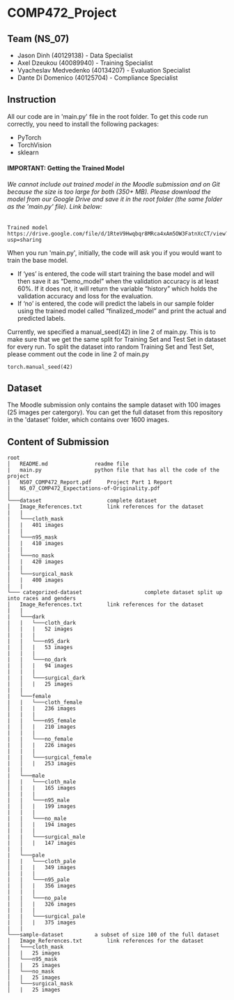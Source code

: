 # COMP472_Project

## Team (NS_07)
- Jason Dinh (40129138) - Data Specialist
- Axel Dzeukou (40089940) - Training Specialist
- Vyacheslav Medvedenko (40134207) - Evaluation Specialist
- Dante Di Domenico (40125704) - Compliance Specialist

## Instruction
All our code are in 'main.py' file in the root folder. To get this code run correctly, you need to install the following packages:
- PyTorch
- TorchVision
- sklearn

#### IMPORTANT: Getting the Trained Model
###### We cannot include out trained model in the Moodle submission and on Git because the size is too large for both (350+ MB). Please download the model from our Google Drive and save it in the root folder (the same folder as the 'main.py' file). Link below:
```
Trained model
https://drive.google.com/file/d/1RteV9Hwqbqr8MRca4xAm5OW3FatnXcCT/view?usp=sharing
```

When you run 'main.py', initially, the code will ask you if you would want to train the base model.
- If ‘yes’ is entered, the code will start training the base model and will then save it as “Demo_model” when the validation accuracy is at least 60%. If it does not, it will return the variable “history” which holds the validation accuracy and loss for the evaluation.  
- If ‘no’ is entered, the code will predict the labels in our sample folder using the trained model called “finalized_model” and print the actual and predicted labels.

Currently, we specified a manual_seed(42) in line 2 of main.py. This is to make sure that we get the same split for Training Set and Test Set in dataset for every run. To split the dataset into random Training Set and Test Set, please comment out the code in line 2 of main.py
```
torch.manual_seed(42)
```

## Dataset
The Moodle submission only contains the sample dataset with 100 images (25 images per catergory). You can get the full dataset from this repository in the 'dataset' folder, which contains over 1600 images.


## Content of Submission
```
root
│   README.md				readme file
|   main.py					python file that has all the code of the project
|   NS07_COMP472_Report.pdf   	Project Part 1 Report
|   NS_07_COMP472_Expectations-of-Originality.pdf
│
└───dataset               		complete dataset
│	Image_References.txt		link references for the dataset
|	|
|	└───cloth_mask
│	|	401 images
|	|
|	└───n95_mask
│	|	410 images
|	|
|	└───no_mask
│	|	420 images
|	|
|	└───surgical_mask
│	|	400 images
|	|
└─── categorized-dataset               		complete dataset split up into races and genders
│	Image_References.txt		link references for the dataset
|	|
|	└───dark
|	|	└───cloth_dark
│	|	|	52 images
|	|	|
|	|	└───n95_dark
|	│	|	53 images
|	|	|
|	|	└───no_dark
|	│	|	94 images
|	|	|
|	|	└───surgical_dark
|	│	|	25 images
|	|
|	└───female
|	|	└───cloth_female
│	|	|	236 images
|	|	|
|	|	└───n95_female
|	│	|	210 images
|	|	|
|	|	└───no_female
|	│	|	226 images
|	|	|
|	|	└───surgical_female
|	│	|	253 images
|	|
|	└───male
|	|	└───cloth_male
│	|	|	165 images
|	|	|
|	|	└───n95_male
|	│	|	199 images
|	|	|
|	|	└───no_male
|	│	|	194 images
|	|	|
|	|	└───surgical_male
|	│	|	147 images
|	|
|	└───pale
|	|	└───cloth_pale
│	|	|	349 images
|	|	|
|	|	└───n95_pale
|	│	|	356 images
|	|	|
|	|	└───no_pale
|	│	|	326 images
|	|	|
|	|	└───surgical_pale
|	│	|	375 images
|	|
└───sample-dataset			a subset of size 100 of the full dataset 
│	Image_References.txt		link references for the dataset
|	└───cloth_mask
│	|	25 images
|	└───n95_mask
│	|	25 images
|	└───no_mask
│	|	25 images
|	└───surgical_mask
│	|	25 images
```
